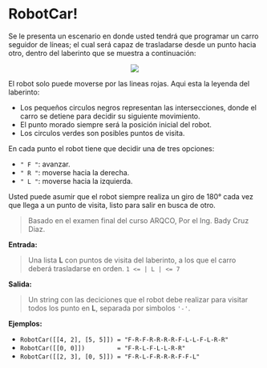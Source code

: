 # RobotCar!
Se le presenta un escenario en donde usted tendrá que programar un carro seguidor de líneas; el cual será capaz de trasladarse desde un punto hacia otro, dentro del laberinto que se muestra a continuación:

<p align="center">
  <img src="https://github.com/SantiagoONE/Needs/blob/master/RobotCar/images/redmaze.gif?raw=true"/>
</p>

El robot solo puede moverse por las lineas rojas. Aqui esta la leyenda del laberinto:

* Los pequeños circulos negros representan las intersecciones, donde el carro se detiene para decidir su siguiente movimiento.
* El punto morado siempre será la posición inicial del robot.
* Los circulos verdes son posibles puntos de visita.

En cada punto el robot tiene que decidir una de tres opciones:

* `" F "`: avanzar.
* `" R "`: moverse hacia la derecha.
* `" L "`: moverse hacia la izquierda.

Usted puede asumir que el robot siempre realiza un giro de 180° cada vez que llega a un punto de visita, listo para salir en busca de otro.

> Basado en el examen final del curso ARQCO, Por el Ing. Bady Cruz Diaz.

**Entrada:**

> Una lista **L** con puntos de visita del laberinto, a los que el carro deberá trasladarse en orden. `1 <= | L | <= 7` 

**Salida:**

> Un string con las deciciones que el robot debe realizar para visitar todos los punto en **L**, separada por simbolos `'-'`.

**Ejemplos:**

* `RobotCar([[4, 2], [5, 5]]) = "F-R-F-R-R-R-R-F-L-L-F-L-R-R"`
* `RobotCar([[0, 0]])         = "F-R-L-F-L-L-R-R"`
* `RobotCar([[2, 3], [0, 5]]) = "F-R-L-F-R-R-R-F-F-L"`
